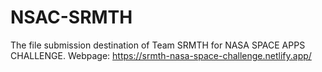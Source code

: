 # NSAC-SRMTH
The file submission destination of Team SRMTH for NASA SPACE APPS CHALLENGE.
Webpage: https://srmth-nasa-space-challenge.netlify.app/
